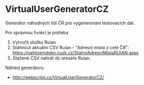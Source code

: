 # VirtualUserGeneratorCZ

Generátor náhodných lidí ČR pro vygenerování testovacích dat.

Pro správnou funkci je potřeba
1. Vytvořit složku Ruian
2. Stáhnout aktuální CSV Ruian - "Adresní místa z celé ČR": https://nahlizenidokn.cuzk.cz/StahniAdresniMistaRUIAN.aspx
3. Stažené CSV nahrát do aresáře Ruian.


Náhled generátoru
- http://webscript.cz/VirtualUserGeneratorCZ/
